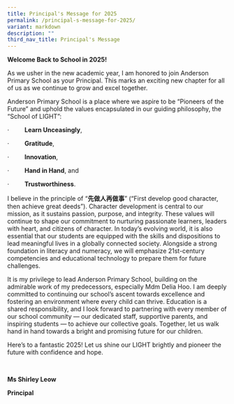 ```yaml
---
title: Principal's Message for 2025
permalink: /principal-s-message-for-2025/
variant: markdown
description: ""
third_nav_title: Principal's Message
---
```

<p><strong>Welcome Back to School in 2025!</strong>
</p>
<p>As we usher in the new academic year, I am honored to join Anderson Primary
School as your Principal. This marks an exciting new chapter for all of
us as we continue to grow and excel together.</p>
<p>Anderson Primary School is a place where we aspire to be “Pioneers of
the Future” and uphold the values encapsulated in our guiding philosophy,
the “School of LIGHT”:</p>
<p>·&nbsp;&nbsp;&nbsp;&nbsp;&nbsp;&nbsp;&nbsp;&nbsp; <strong>Learn Unceasingly</strong>,</p>
<p>·&nbsp;&nbsp;&nbsp;&nbsp;&nbsp;&nbsp;&nbsp;&nbsp; <strong>Gratitude</strong>,</p>
<p>·&nbsp;&nbsp;&nbsp;&nbsp;&nbsp;&nbsp;&nbsp;&nbsp; <strong>Innovation</strong>,</p>
<p>·&nbsp;&nbsp;&nbsp;&nbsp;&nbsp;&nbsp;&nbsp;&nbsp; <strong>Hand in Hand</strong>,
and</p>
<p>·&nbsp;&nbsp;&nbsp;&nbsp;&nbsp;&nbsp;&nbsp;&nbsp; <strong>Trustworthiness</strong>.</p>
<p>I believe in the principle of “<strong>先做人再做事</strong>” (“First develop
good character, then achieve great deeds”). Character development is central
to our mission, as it sustains passion, purpose, and integrity. These values
will continue to shape our commitment to nurturing passionate learners,
leaders with heart, and citizens of character. In today’s evolving world,
it is also essential that our students are equipped with the skills and
dispositions to lead meaningful lives in a globally connected society.
Alongside a strong foundation in literacy and numeracy, we will emphasize
21st-century competencies and educational technology to prepare them for
future challenges.</p>
<p>It is my privilege to lead Anderson Primary School, building on the admirable
work of my predecessors, especially Mdm Delia Hoo. I am deeply committed
to continuing our school’s ascent towards excellence and fostering an environment
where every child can thrive. Education is a shared responsibility, and
I look forward to partnering with every member of our school community
— our dedicated staff, supportive parents, and inspiring students — to
achieve our collective goals. Together, let us walk hand in hand towards
a bright and promising future for our children.</p>
<p>Here’s to a fantastic 2025! Let us shine our LIGHT brightly and pioneer
the future with confidence and hope.</p>
<p>&nbsp;</p>
<p><strong>Ms Shirley Leow</strong>
</p>
<p><strong>Principal</strong>
</p>